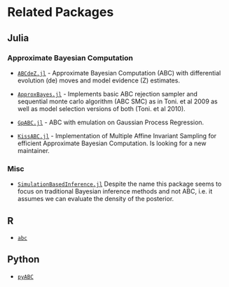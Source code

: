 # Related Packages

## Julia

### Approximate Bayesian Computation

- [`ABCdeZ.jl`](https://github.com/mauricelanghinrichs/ABCdeZ.jl) -
  Approximate Bayesian Computation (ABC) with differential evolution
  (de) moves and model evidence (Z) estimates.

- [`ApproxBayes.jl`](https://github.com/marcjwilliams1/ApproxBayes.jl) -
  Implements basic ABC rejection sampler and sequential monte carlo
  algorithm (ABC SMC) as in Toni. et al 2009 as well as model
  selection versions of both (Toni. et al 2010).

- [`GpABC.jl`](https://github.com/tanhevg/GpABC.jl) - ABC with
  emulation on Gaussian Process Regression.

- [`KissABC.jl`](https://github.com/francescoalemanno/KissABC.jl) -
  Implementation of Multiple Affine Invariant Sampling for efficient
  Approximate Bayesian Computation. Is looking for a new maintainer.


### Misc

- [`SimulationBasedInference.jl`](https://github.com/bgroenks96/SimulationBasedInference.jl)
  Despite the name this package seems to focus on traditional Bayesian
  inference methods and not ABC, i.e. it assumes we can evaluate the density of
  the posterior.


## R

- [`abc`](https://cran.r-project.org/web/packages/abc/index.html)

## Python

- [`pyABC`](https://pyabc.readthedocs.io/en/latest/index.html)
